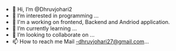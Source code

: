 - 👋 Hi, I’m @Dhruvjohari2
- 👀 I’m interested in programming ...
- 👷  I'm a working on frontend, Backend and Andriod application.
- 🌱 I’m currently learning ...
- 💞️ I’m looking to collaborate on ...
- 📫 How to reach me Mail -dhruvjohari27@gmail.com...

<!---
Dhruvjohari2/Dhruvjohari2 is a ✨ special ✨ repository because its `README.md` (this file) appears on your GitHub profile.
You can click the Preview link to take a look at your changes.
--->
